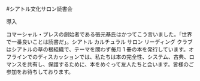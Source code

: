 #シアトル文化サロン読書会

導入

コマーシャル・プレスの創始者である張元基氏はかつてこう言いました。「世界で一番良いことは読書だ」。シアトル カルチュラル サロン リーディング クラブはシアトルの草の根組織で、テーマを問わず毎月 1 冊の本を発行しています。オフラインでのディスカッションでは、私たちは本の完全性、システム、古典、ロマンスを共有し、保護するために、本をめぐって友人たちと会います。皆様のご参加をお待ちしております。